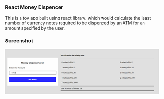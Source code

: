 ### React Money Dispencer
This is a toy app built using react library, which would calculate the least number of currency notes required to be dispenced by an ATM for an amount specified by the user.

### Screenshot
<p align="center">
  <img src="./screenshot/screen.jpg" alt="screenshot"/>
</p>
